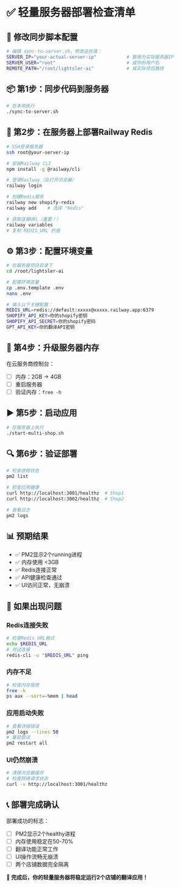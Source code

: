 # ✅ 轻量服务器部署检查清单

## 🎯 修改同步脚本配置
```bash
# 编辑 sync-to-server.sh，修改这些值：
SERVER_IP="your-actual-server-ip"           # 替换为实际服务器IP
SERVER_USER="root"                          # 或你的用户名
REMOTE_PATH="/root/lightsler-ai"            # 或实际项目路径
```

## 📦 第1步：同步代码到服务器
```bash
# 在本地执行
./sync-to-server.sh
```

## 🚀 第2步：在服务器上部署Railway Redis
```bash
# SSH登录服务器
ssh root@your-server-ip

# 安装Railway CLI
npm install -g @railway/cli

# 登录Railway（会打开浏览器）
railway login

# 创建Redis服务
railway new shopify-redis
railway add    # 选择 "Redis"

# 获取连接URL（重要！）
railway variables
# 复制 REDIS_URL 的值
```

## ⚙️ 第3步：配置环境变量
```bash
# 在服务器项目目录下
cd /root/lightsler-ai

# 配置环境变量
cp .env.template .env
nano .env

# 填入以下关键配置：
REDIS_URL=redis://default:xxxxx@xxxxx.railway.app:6379
SHOPIFY_API_KEY=你的shopify密钥
SHOPIFY_API_SECRET=你的shopify密码
GPT_API_KEY=你的翻译API密钥
```

## 🔧 第4步：升级服务器内存
在云服务商控制台：
- [ ] 内存：2GB → 4GB
- [ ] 重启服务器
- [ ] 验证内存：`free -h`

## ▶️ 第5步：启动应用
```bash
# 在服务器上执行
./start-multi-shop.sh
```

## 🔍 第6步：验证部署
```bash
# 检查进程状态
pm2 list

# 检查应用健康
curl http://localhost:3001/healthz  # Shop1
curl http://localhost:3002/healthz  # Shop2

# 查看日志
pm2 logs
```

## 📊 预期结果
- ✅ PM2显示2个running进程
- ✅ 内存使用 <3GB
- ✅ Redis连接正常
- ✅ API健康检查通过
- ✅ UI访问正常，无崩溃

## 🚨 如果出现问题

### Redis连接失败
```bash
# 检查Redis URL格式
echo $REDIS_URL
# 测试连接
redis-cli -u "$REDIS_URL" ping
```

### 内存不足
```bash
# 检查内存使用
free -h
ps aux --sort=-%mem | head
```

### 应用启动失败
```bash
# 查看详细错误
pm2 logs --lines 50
# 重启尝试
pm2 restart all
```

### UI仍然崩溃
```bash
# 清理浏览器缓存
# 检查网络请求状态
curl -v http://localhost:3001/healthz
```

## 📞 部署完成确认

部署成功的标志：
- [ ] PM2显示2个healthy进程
- [ ] 内存使用稳定在50-70%
- [ ] 翻译功能正常工作
- [ ] UI操作流畅无崩溃
- [ ] 两个店铺数据完全隔离

**🎉 完成后，你的轻量服务器将稳定运行2个店铺的翻译应用！**